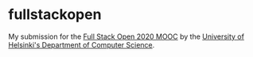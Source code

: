 # fullstackopen

My submission for the [Full Stack Open 2020 MOOC](https://fullstackopen.com/) by the [University of Helsinki's Department of Computer Science](https://www.mooc.fi/en).
